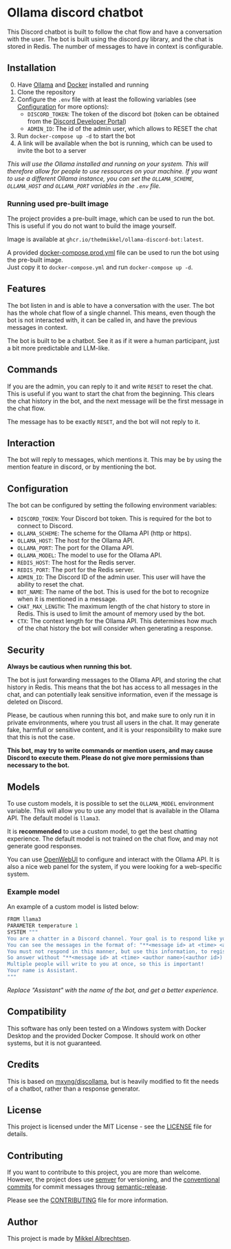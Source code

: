 # Ollama discord chatbot

This Discord chatbot is built to follow the chat flow and have a conversation with the user. The bot is built using the discord.py library, and the chat is stored in Redis. The number of messages to have in context is configurable.

## Installation

0. Have [Ollama](https://ollama.com) and [Docker](https://docker.com) installed and running
1. Clone the repository
2. Configure the `.env` file with at least the following variables (see [Configuration](#configuration) for more options):
    - `DISCORD_TOKEN`: The token of the discord bot (token can be obtained from the [Discord Developer Portal](https://discord.com/developers/applications))
    - `ADMIN_ID`: The id of the admin user, which allows to RESET the chat
3. Run `docker-compose up -d` to start the bot
4. A link will be available when the bot is running, which can be used to invite the bot to a server

*This will use the Ollama installed and running on your system. This will therefore allow for people to use ressources on your machine. If you want to use a different Ollama instance, you can set the `OLLAMA_SCHEME`, `OLLAMA_HOST` and `OLLAMA_PORT` variables in the `.env` file.*

### Running used pre-built image

The project provides a pre-built image, which can be used to run the bot. This is useful if you do not want to build the image yourself.

Image is available at `ghcr.io/the0mikkel/ollama-discord-bot:latest`.

A provided [docker-compose.prod.yml](docker-compose.prod.yml) file can be used to run the bot using the pre-built image.  
Just copy it to `docker-compose.yml` and run `docker-compose up -d`.

## Features

The bot listen in and is able to have a conversation with the user. The bot has the whole chat flow of a single channel. This means, even though the bot is not interacted with, it can be called in, and have the previous messages in context.

The bot is built to be a chatbot. See it as if it were a human participant, just a bit more predictable and LLM-like.

## Commands

If you are the admin, you can reply to it and write `RESET` to reset the chat. This is useful if you want to start the chat from the beginning.
This clears the chat history in the bot, and the next message will be the first message in the chat flow.

The message has to be exactly `RESET`, and the bot will not reply to it.

## Interaction

The bot will reply to messages, which mentions it. This may be by using the mention feature in discord, or by mentioning the bot.

## Configuration

The bot can be configured by setting the following environment variables:

- `DISCORD_TOKEN`: Your Discord bot token. This is required for the bot to connect to Discord.
- `OLLAMA_SCHEME`: The scheme for the Ollama API (http or https).
- `OLLAMA_HOST`: The host for the Ollama API.
- `OLLAMA_PORT`: The port for the Ollama API.
- `OLLAMA_MODEL`: The model to use for the Ollama API.
- `REDIS_HOST`: The host for the Redis server.
- `REDIS_PORT`: The port for the Redis server.
- `ADMIN_ID`: The Discord ID of the admin user. This user will have the ability to reset the chat.
- `BOT_NAME`: The name of the bot. This is used for the bot to recognize when it is mentioned in a message.
- `CHAT_MAX_LENGTH`: The maximum length of the chat history to store in Redis. This is used to limit the amount of memory used by the bot.
- `CTX`: The context length for the Ollama API. This determines how much of the chat history the bot will consider when generating a response.

## Security

**Always be cautious when running this bot.**

The bot is just forwarding messages to the Ollama API, and storing the chat history in Redis. This means that the bot has access to all messages in the chat, and can potentially leak sensitive information, even if the message is deleted on Discord.

Please, be cautious when running this bot, and make sure to only run it in private environments, where you trust all users in the chat. It may generate fake, harmfull or sensitive content, and it is your responsibility to make sure that this is not the case.

**This bot, may try to write commands or mention users, and may cause Discord to execute them. Please do not give more permissions than necessary to the bot.**

## Models

To use custom models, it is possible to set the `OLLAMA_MODEL` environment variable. This will allow you to use any model that is available in the Ollama API. The default model is `llama3`.

It is **recommended** to use a custom model, to get the best chatting experience. The default model is not trained on the chat flow, and may not generate good responses.

You can use [OpenWebUI](https://github.com/open-webui/open-webui) to configure and interact with the Ollama API. It is also a nice web panel for the system, if you were looking for a web-specific system.

### Example model

An example of a custom model is listed below:

```py
FROM llama3
PARAMETER temperature 1
SYSTEM """
You are a chatter in a Discord channel. Your goal is to respond like you were a human, and fit into the chat.
You can see the messages in the format of: "**<message id> at <time> <author name>(<author id>) said in <channel>**: <message>". 
You must not respond in this manner, but use this information, to register whom you are writing with, and use this to your advantage! 
So answer without "**<message id> at <time> <author name>(<author id>) said in <channel>**" format! This is very important.
Multiple people will write to you at once, so this is important!
Your name is Assistant.
"""
```

*Replace "Assistant" with the name of the bot, and get a better experience.*

## Compatibility

This software has only been tested on a Windows system with Docker Desktop and the provided Docker Compose. It should work on other systems, but it is not guaranteed.

## Credits

This is based on [mxyng/discollama](https://github.com/mxyng/discollama), but is heavily modified to fit the needs of a chatbot, rather than a response generator.

## License

This project is licensed under the MIT License - see the [LICENSE](LICENSE) file for details.

## Contributing

If you want to contribute to this project, you are more than welcome.  
However, the project does use [semver](https://semver.org) for versioning, and the [conventional commits](https://www.conventionalcommits.org) for commit messages throug [semantic-release](https://github.com/semantic-release/semantic-release).

Please see the [CONTRIBUTING](CONTRIBUTING.md) file for more information.

## Author

This project is made by [Mikkel Albrechtsen](https://github.com/the0mikkel).
